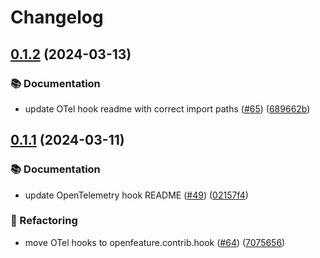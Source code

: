# Changelog

## [0.1.2](https://github.com/open-feature/python-sdk-contrib/compare/openfeature-hooks-opentelemetry/v0.1.1...openfeature-hooks-opentelemetry/v0.1.2) (2024-03-13)


### 📚 Documentation

* update OTel hook readme with correct import paths ([#65](https://github.com/open-feature/python-sdk-contrib/issues/65)) ([689662b](https://github.com/open-feature/python-sdk-contrib/commit/689662b59ac6117314d707322f26ab4f7b216cc0))

## [0.1.1](https://github.com/open-feature/python-sdk-contrib/compare/openfeature-hooks-opentelemetry-v0.1.0...openfeature-hooks-opentelemetry/v0.1.1) (2024-03-11)


### 📚 Documentation

* update OpenTelemetry hook README ([#49](https://github.com/open-feature/python-sdk-contrib/issues/49)) ([02157f4](https://github.com/open-feature/python-sdk-contrib/commit/02157f447ac7b4dfd7ceced3c6808cf512c680f0))


### 🔄 Refactoring

* move OTel hooks to openfeature.contrib.hook ([#64](https://github.com/open-feature/python-sdk-contrib/issues/64)) ([7075656](https://github.com/open-feature/python-sdk-contrib/commit/707565669cfaf134fe445d54c26e0643756f7f8c))
